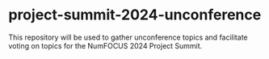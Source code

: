 # project-summit-2024-unconference
This repository will be used to gather unconference topics and facilitate voting on topics for the NumFOCUS 2024 Project Summit. 
